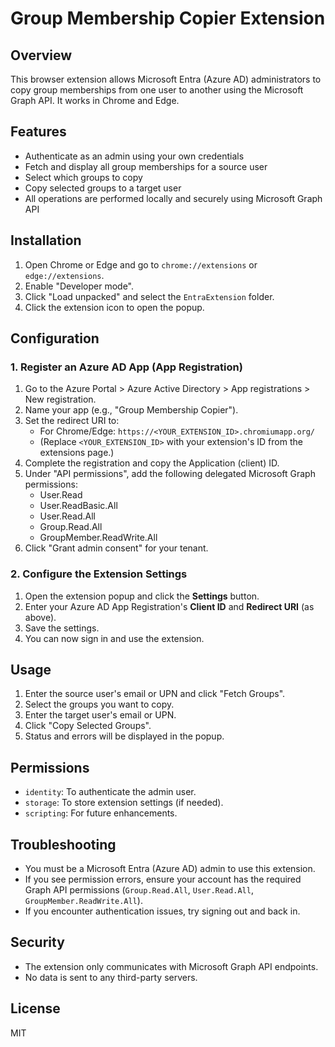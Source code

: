# Group Membership Copier Extension

## Overview
This browser extension allows Microsoft Entra (Azure AD) administrators to copy group memberships from one user to another using the Microsoft Graph API. It works in Chrome and Edge.

## Features
- Authenticate as an admin using your own credentials
- Fetch and display all group memberships for a source user
- Select which groups to copy
- Copy selected groups to a target user
- All operations are performed locally and securely using Microsoft Graph API

## Installation
1. Open Chrome or Edge and go to `chrome://extensions` or `edge://extensions`.
2. Enable "Developer mode".
3. Click "Load unpacked" and select the `EntraExtension` folder.
4. Click the extension icon to open the popup.

## Configuration

### 1. Register an Azure AD App (App Registration)
1. Go to the Azure Portal > Azure Active Directory > App registrations > New registration.
2. Name your app (e.g., "Group Membership Copier").
3. Set the redirect URI to:
	- For Chrome/Edge: `https://<YOUR_EXTENSION_ID>.chromiumapp.org/`
	- (Replace `<YOUR_EXTENSION_ID>` with your extension's ID from the extensions page.)
4. Complete the registration and copy the Application (client) ID.
5. Under "API permissions", add the following delegated Microsoft Graph permissions:
	- User.Read
	- User.ReadBasic.All
	- User.Read.All
	- Group.Read.All
	- GroupMember.ReadWrite.All
6. Click "Grant admin consent" for your tenant.

### 2. Configure the Extension Settings
1. Open the extension popup and click the **Settings** button.
2. Enter your Azure AD App Registration's **Client ID** and **Redirect URI** (as above).
3. Save the settings.
4. You can now sign in and use the extension.

## Usage
1. Enter the source user's email or UPN and click "Fetch Groups".
2. Select the groups you want to copy.
3. Enter the target user's email or UPN.
4. Click "Copy Selected Groups".
5. Status and errors will be displayed in the popup.

## Permissions
- `identity`: To authenticate the admin user.
- `storage`: To store extension settings (if needed).
- `scripting`: For future enhancements.

## Troubleshooting
- You must be a Microsoft Entra (Azure AD) admin to use this extension.
- If you see permission errors, ensure your account has the required Graph API permissions (`Group.Read.All`, `User.Read.All`, `GroupMember.ReadWrite.All`).
- If you encounter authentication issues, try signing out and back in.

## Security
- The extension only communicates with Microsoft Graph API endpoints.
- No data is sent to any third-party servers.

## License
MIT
